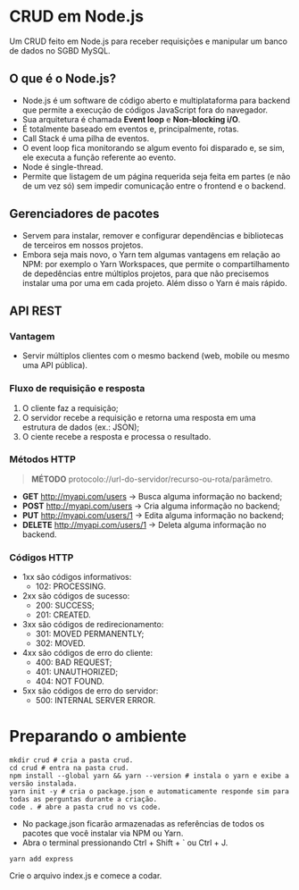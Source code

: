 # CRUD em Node.js
Um CRUD feito em Node.js para receber requisições e manipular um banco de dados no SGBD MySQL.
## O que é o Node.js?
- Node.js é um software de código aberto e multiplataforma para backend que permite a execução de códigos JavaScript fora do navegador.
- Sua arquitetura é chamada **Event loop** e **Non-blocking i/O**.
- É totalmente baseado em eventos e, principalmente, rotas.
- Call Stack é uma pilha de eventos.
- O event loop fica monitorando se algum evento foi disparado e, se sim, ele executa a função referente ao evento.
- Node é single-thread.
- Permite que listagem de um página requerida seja feita em partes (e não de um vez só) sem impedir comunicação entre o frontend e o backend.
## Gerenciadores de pacotes
- Servem para instalar, remover e configurar dependências e bibliotecas de terceiros em nossos projetos.
- Embora seja mais novo, o Yarn tem algumas vantagens em relação ao NPM: por exemplo o Yarn Workspaces, que permite o compartilhamento de depedências entre múltiplos projetos, para que não precisemos instalar uma por uma em cada projeto. Além disso o Yarn é mais rápido.
## API REST
### Vantagem
- Servir múltiplos clientes com o mesmo backend (web, mobile ou mesmo uma API pública).
### Fluxo de requisição e resposta
1. O cliente faz a requisição;
2. O servidor recebe a requisição e retorna uma resposta em uma estrutura de dados (ex.: JSON);
3. O ciente recebe a resposta e processa o resultado.
### Métodos HTTP
> **MÉTODO** protocolo://url-do-servidor/recurso-ou-rota/parâmetro.
- **GET** http://myapi.com/users → Busca alguma informação no backend;
- **POST** http://myapi.com/users → Cria alguma informação no backend;
- **PUT** http://myapi.com/users/1 → Edita alguma informação no backend;
- **DELETE** http://myapi.com/users/1 → Deleta alguma informação no backend.
### Códigos HTTP
- 1xx são códigos informativos:
  - 102: PROCESSING.
- 2xx são códigos de sucesso:
  - 200: SUCCESS;
  - 201: CREATED.
- 3xx são códigos de redirecionamento:
  - 301: MOVED PERMANENTLY;
  - 302: MOVED.
- 4xx são códigos de erro do cliente:
  - 400: BAD REQUEST;
  - 401: UNAUTHORIZED;
  - 404: NOT FOUND.
- 5xx são códigos de erro do servidor:
  - 500: INTERNAL SERVER ERROR.
# Preparando o ambiente
```shell
mkdir crud # cria a pasta crud.
cd crud # entra na pasta crud.
npm install --global yarn && yarn --version # instala o yarn e exibe a versão instalada.
yarn init -y # cria o package.json e automaticamente responde sim para todas as perguntas durante a criação.
code . # abre a pasta crud no vs code.
```
- No package.json ficarão armazenadas as referências de todos os pacotes que você instalar via NPM ou Yarn.
- Abra o terminal pressionando Ctrl + Shift + \` ou Ctrl + J.
```
yarn add express
```
Crie o arquivo index.js e comece a codar.
